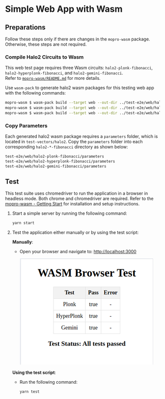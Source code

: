 # Simple Web App with Wasm

## Preparations

Follow these steps only if there are changes in the `mopro-wasm` package. Otherwise, these steps are not required.

### Compile Halo2 Circuits to Wasm

This web test page requires three Wasm circuits: `halo2-plonk-fibonacci`, `halo2-hyperplonk-fibonacci`, and `halo2-gemini-fibonacci`.  
Refer to [`mopro-wasm/README.md`](../../mopro-wasm/README.md) for more details.

Use `wasm-pack` to generate halo2 wasm packages for this testing web app with the following commands:

```bash
mopro-wasm $ wasm-pack build --target web --out-dir ../test-e2e/web/halo2-plonk-fibonacci -- --features plonk
mopro-wasm $ wasm-pack build --target web --out-dir ../test-e2e/web/halo2-hyperplonk-fibonacci -- --features hyperplonk
mopro-wasm $ wasm-pack build --target web --out-dir ../test-e2e/web/halo2-gemini-fibonacci -- --features gemini
```

### Copy Parameters

Each generated halo2 wasm package requires a `parameters` folder, which is located in `test-vectors/halo2`.
Copy the `parameters` folder into each corresponding `halo2-*-fibonacci` directory as shown below:

```text
test-e2e/web/halo2-plonk-fibonacci/parameters
test-e2e/web/halo2-hyperplonk-fibonacci/parameters
test-e2e/web/halo2-gemini-fibonacci/parameters
```

## Test

This test suite uses chromedriver to run the application in a browser in headless mode. Both chrome and chromedriver are required.
Refer to the [mopro-wasm - Getting Start](../../mopro-wasm/README.md#getting-started) for installation and setup instructions.

1. Start a simple server by running the following command:

    ```bash
    yarn start
    ```

2. Test the application either manually or by using the test script:

   **Manually**:
   - Open your browser and navigate to: [http://localhost:3000](http://localhost:3000)
      
      ![Result of test on web browser](manual-test-result.png)

   **Using the test script**:
   - Run the following command:
     ```bash
     yarn test
     ```